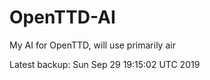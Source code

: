 # OpenTTD-AI
My AI for OpenTTD, will use primarily air

Latest backup: Sun Sep 29 19:15:02 UTC 2019
